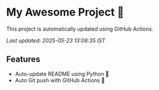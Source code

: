 # My Awesome Project 🚀

This project is automatically updated using GitHub Actions.

_Last updated: 2025-05-23 13:08:35 IST_

## Features
- Auto-update README using Python 🐍
- Auto Git push with GitHub Actions 🤖
